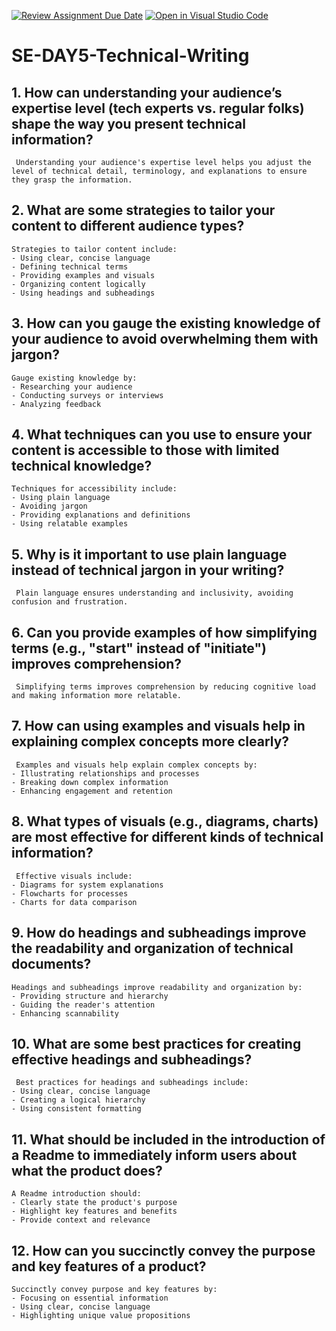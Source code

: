 [![Review Assignment Due Date](https://classroom.github.com/assets/deadline-readme-button-22041afd0340ce965d47ae6ef1cefeee28c7c493a6346c4f15d667ab976d596c.svg)](https://classroom.github.com/a/zsAR-pyY)
[![Open in Visual Studio Code](https://classroom.github.com/assets/open-in-vscode-2e0aaae1b6195c2367325f4f02e2d04e9abb55f0b24a779b69b11b9e10269abc.svg)](https://classroom.github.com/online_ide?assignment_repo_id=15660772&assignment_repo_type=AssignmentRepo)
# SE-DAY5-Technical-Writing
## 1. How can understanding your audience’s expertise level (tech experts vs. regular folks) shape the way you present technical information?

     Understanding your audience's expertise level helps you adjust the level of technical detail, terminology, and explanations to ensure they grasp the information.

## 2. What are some strategies to tailor your content to different audience types?

    Strategies to tailor content include:
    - Using clear, concise language
    - Defining technical terms
    - Providing examples and visuals
    - Organizing content logically
    - Using headings and subheadings

## 3. How can you gauge the existing knowledge of your audience to avoid overwhelming them with jargon?

    Gauge existing knowledge by:
    - Researching your audience
    - Conducting surveys or interviews
    - Analyzing feedback

## 4. What techniques can you use to ensure your content is accessible to those with limited technical knowledge?

    Techniques for accessibility include:
    - Using plain language
    - Avoiding jargon
    - Providing explanations and definitions
    - Using relatable examples

## 5. Why is it important to use plain language instead of technical jargon in your writing?

     Plain language ensures understanding and inclusivity, avoiding confusion and frustration.

## 6. Can you provide examples of how simplifying terms (e.g., "start" instead of "initiate") improves comprehension?

     Simplifying terms improves comprehension by reducing cognitive load and making information more relatable.

## 7. How can using examples and visuals help in explaining complex concepts more clearly?

     Examples and visuals help explain complex concepts by:
    - Illustrating relationships and processes
    - Breaking down complex information
    - Enhancing engagement and retention

## 8. What types of visuals (e.g., diagrams, charts) are most effective for different kinds of technical information?

     Effective visuals include:
    - Diagrams for system explanations
    - Flowcharts for processes
    - Charts for data comparison

## 9. How do headings and subheadings improve the readability and organization of technical documents?

    Headings and subheadings improve readability and organization by:
    - Providing structure and hierarchy
    - Guiding the reader's attention
    - Enhancing scannability

## 10. What are some best practices for creating effective headings and subheadings?

     Best practices for headings and subheadings include:
    - Using clear, concise language
    - Creating a logical hierarchy
    - Using consistent formatting

## 11. What should be included in the introduction of a Readme to immediately inform users about what the product does?

    A Readme introduction should:
    - Clearly state the product's purpose
    - Highlight key features and benefits
    - Provide context and relevance

## 12. How can you succinctly convey the purpose and key features of a product?

    Succinctly convey purpose and key features by:
    - Focusing on essential information
    - Using clear, concise language
    - Highlighting unique value propositions
